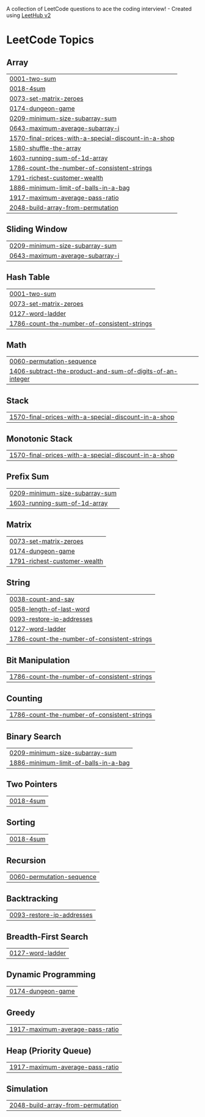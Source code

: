A collection of LeetCode questions to ace the coding interview! - Created using [LeetHub v2](https://github.com/arunbhardwaj/LeetHub-2.0)
<!---LeetCode Topics Start-->
# LeetCode Topics
## Array
|  |
| ------- |
| [0001-two-sum](https://github.com/Uhasmitha1231/leetcode/tree/master/0001-two-sum) |
| [0018-4sum](https://github.com/Uhasmitha1231/leetcode/tree/master/0018-4sum) |
| [0073-set-matrix-zeroes](https://github.com/Uhasmitha1231/leetcode/tree/master/0073-set-matrix-zeroes) |
| [0174-dungeon-game](https://github.com/Uhasmitha1231/leetcode/tree/master/0174-dungeon-game) |
| [0209-minimum-size-subarray-sum](https://github.com/Uhasmitha1231/leetcode/tree/master/0209-minimum-size-subarray-sum) |
| [0643-maximum-average-subarray-i](https://github.com/Uhasmitha1231/leetcode/tree/master/0643-maximum-average-subarray-i) |
| [1570-final-prices-with-a-special-discount-in-a-shop](https://github.com/Uhasmitha1231/leetcode/tree/master/1570-final-prices-with-a-special-discount-in-a-shop) |
| [1580-shuffle-the-array](https://github.com/Uhasmitha1231/leetcode/tree/master/1580-shuffle-the-array) |
| [1603-running-sum-of-1d-array](https://github.com/Uhasmitha1231/leetcode/tree/master/1603-running-sum-of-1d-array) |
| [1786-count-the-number-of-consistent-strings](https://github.com/Uhasmitha1231/leetcode/tree/master/1786-count-the-number-of-consistent-strings) |
| [1791-richest-customer-wealth](https://github.com/Uhasmitha1231/leetcode/tree/master/1791-richest-customer-wealth) |
| [1886-minimum-limit-of-balls-in-a-bag](https://github.com/Uhasmitha1231/leetcode/tree/master/1886-minimum-limit-of-balls-in-a-bag) |
| [1917-maximum-average-pass-ratio](https://github.com/Uhasmitha1231/leetcode/tree/master/1917-maximum-average-pass-ratio) |
| [2048-build-array-from-permutation](https://github.com/Uhasmitha1231/leetcode/tree/master/2048-build-array-from-permutation) |
## Sliding Window
|  |
| ------- |
| [0209-minimum-size-subarray-sum](https://github.com/Uhasmitha1231/leetcode/tree/master/0209-minimum-size-subarray-sum) |
| [0643-maximum-average-subarray-i](https://github.com/Uhasmitha1231/leetcode/tree/master/0643-maximum-average-subarray-i) |
## Hash Table
|  |
| ------- |
| [0001-two-sum](https://github.com/Uhasmitha1231/leetcode/tree/master/0001-two-sum) |
| [0073-set-matrix-zeroes](https://github.com/Uhasmitha1231/leetcode/tree/master/0073-set-matrix-zeroes) |
| [0127-word-ladder](https://github.com/Uhasmitha1231/leetcode/tree/master/0127-word-ladder) |
| [1786-count-the-number-of-consistent-strings](https://github.com/Uhasmitha1231/leetcode/tree/master/1786-count-the-number-of-consistent-strings) |
## Math
|  |
| ------- |
| [0060-permutation-sequence](https://github.com/Uhasmitha1231/leetcode/tree/master/0060-permutation-sequence) |
| [1406-subtract-the-product-and-sum-of-digits-of-an-integer](https://github.com/Uhasmitha1231/leetcode/tree/master/1406-subtract-the-product-and-sum-of-digits-of-an-integer) |
## Stack
|  |
| ------- |
| [1570-final-prices-with-a-special-discount-in-a-shop](https://github.com/Uhasmitha1231/leetcode/tree/master/1570-final-prices-with-a-special-discount-in-a-shop) |
## Monotonic Stack
|  |
| ------- |
| [1570-final-prices-with-a-special-discount-in-a-shop](https://github.com/Uhasmitha1231/leetcode/tree/master/1570-final-prices-with-a-special-discount-in-a-shop) |
## Prefix Sum
|  |
| ------- |
| [0209-minimum-size-subarray-sum](https://github.com/Uhasmitha1231/leetcode/tree/master/0209-minimum-size-subarray-sum) |
| [1603-running-sum-of-1d-array](https://github.com/Uhasmitha1231/leetcode/tree/master/1603-running-sum-of-1d-array) |
## Matrix
|  |
| ------- |
| [0073-set-matrix-zeroes](https://github.com/Uhasmitha1231/leetcode/tree/master/0073-set-matrix-zeroes) |
| [0174-dungeon-game](https://github.com/Uhasmitha1231/leetcode/tree/master/0174-dungeon-game) |
| [1791-richest-customer-wealth](https://github.com/Uhasmitha1231/leetcode/tree/master/1791-richest-customer-wealth) |
## String
|  |
| ------- |
| [0038-count-and-say](https://github.com/Uhasmitha1231/leetcode/tree/master/0038-count-and-say) |
| [0058-length-of-last-word](https://github.com/Uhasmitha1231/leetcode/tree/master/0058-length-of-last-word) |
| [0093-restore-ip-addresses](https://github.com/Uhasmitha1231/leetcode/tree/master/0093-restore-ip-addresses) |
| [0127-word-ladder](https://github.com/Uhasmitha1231/leetcode/tree/master/0127-word-ladder) |
| [1786-count-the-number-of-consistent-strings](https://github.com/Uhasmitha1231/leetcode/tree/master/1786-count-the-number-of-consistent-strings) |
## Bit Manipulation
|  |
| ------- |
| [1786-count-the-number-of-consistent-strings](https://github.com/Uhasmitha1231/leetcode/tree/master/1786-count-the-number-of-consistent-strings) |
## Counting
|  |
| ------- |
| [1786-count-the-number-of-consistent-strings](https://github.com/Uhasmitha1231/leetcode/tree/master/1786-count-the-number-of-consistent-strings) |
## Binary Search
|  |
| ------- |
| [0209-minimum-size-subarray-sum](https://github.com/Uhasmitha1231/leetcode/tree/master/0209-minimum-size-subarray-sum) |
| [1886-minimum-limit-of-balls-in-a-bag](https://github.com/Uhasmitha1231/leetcode/tree/master/1886-minimum-limit-of-balls-in-a-bag) |
## Two Pointers
|  |
| ------- |
| [0018-4sum](https://github.com/Uhasmitha1231/leetcode/tree/master/0018-4sum) |
## Sorting
|  |
| ------- |
| [0018-4sum](https://github.com/Uhasmitha1231/leetcode/tree/master/0018-4sum) |
## Recursion
|  |
| ------- |
| [0060-permutation-sequence](https://github.com/Uhasmitha1231/leetcode/tree/master/0060-permutation-sequence) |
## Backtracking
|  |
| ------- |
| [0093-restore-ip-addresses](https://github.com/Uhasmitha1231/leetcode/tree/master/0093-restore-ip-addresses) |
## Breadth-First Search
|  |
| ------- |
| [0127-word-ladder](https://github.com/Uhasmitha1231/leetcode/tree/master/0127-word-ladder) |
## Dynamic Programming
|  |
| ------- |
| [0174-dungeon-game](https://github.com/Uhasmitha1231/leetcode/tree/master/0174-dungeon-game) |
## Greedy
|  |
| ------- |
| [1917-maximum-average-pass-ratio](https://github.com/Uhasmitha1231/leetcode/tree/master/1917-maximum-average-pass-ratio) |
## Heap (Priority Queue)
|  |
| ------- |
| [1917-maximum-average-pass-ratio](https://github.com/Uhasmitha1231/leetcode/tree/master/1917-maximum-average-pass-ratio) |
## Simulation
|  |
| ------- |
| [2048-build-array-from-permutation](https://github.com/Uhasmitha1231/leetcode/tree/master/2048-build-array-from-permutation) |
<!---LeetCode Topics End-->